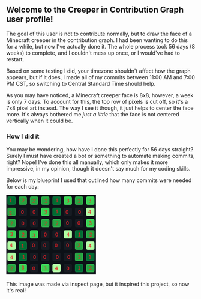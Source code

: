 ## Welcome to the Creeper in Contribution Graph user profile!

The goal of this user is not to contribute normally, but to draw the face of a Minecraft creeper in the contribution graph.
I had been wanting to do this for a while, but now I've actually done it. The whole process took 56 days (8 weeks) to complete, and I couldn't mess up once, or I would've had to restart.

Based on some testing I did, your timezone shouldn't affect how the graph appears, but if it does, I made all of my commits between 11:00 AM and 7:00 PM CST, so switching to Central Standard Time should help.

As you may have noticed, a Minecraft creeper face is 8x8, however, a week is only 7 days. To account for this, the top row of pixels is cut off, so it's a 7x8 pixel art instead.
The way I see it though, it just helps to center the face more. It's always bothered me *just a little* that the face is not centered vertically when it could be.

### How I did it

You may be wondering, how have I done this perfectly for 56 days straight? Surely I must have created a bot or something to automate making commits, right? Nope! I've done this all manually, which only makes it more impressive, in my opinion, though it doesn't say much for my coding skills.

Below is my blueprint I used that outlined how many commits were needed for each day:

![CreeperContributionGraph.png](CreeperContributionGraph.png)

This image was made via inspect page, but it inspired this project, so now it's real!
